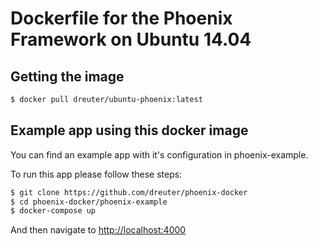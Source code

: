 # Dockerfile for the Phoenix Framework on Ubuntu 14.04

## Getting the image

```bash
$ docker pull dreuter/ubuntu-phoenix:latest
```

## Example app using this docker image

You can find an example app with it's configuration in phoenix-example.

To run this app please follow these steps:

```bash
$ git clone https://github.com/dreuter/phoenix-docker
$ cd phoenix-docker/phoenix-example
$ docker-compose up
```

And then navigate to [http://localhost:4000](http://localhost:4000)
